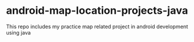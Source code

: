 # android-map-location-projects-java
This repo includes my practice map related project in android development using java  
